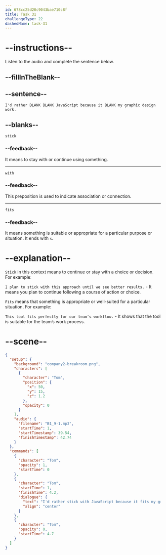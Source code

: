 ```yaml
---
id: 678cc25d20c9043bae710c8f
title: Task 31
challengeType: 22
dashedName: task-31
---
```


<!-- (audio) Tom: I'd rather stick with JavaScript because it fits my graphic design work. -->

# --instructions--

Listen to the audio and complete the sentence below.

## --fillInTheBlank--

## --sentence--

`I'd rather BLANK BLANK JavaScript because it BLANK my graphic design work.`

## --blanks--

`stick`

### --feedback--

It means to stay with or continue using something.

---

`with`

### --feedback--

This preposition is used to indicate association or connection.

---

`fits`

### --feedback--

It means something is suitable or appropriate for a particular purpose or situation. It ends with `s`.

# --explanation--

`Stick` in this context means to continue or stay with a choice or decision. For example:

`I plan to stick with this approach until we see better results.` - It means you plan to continue following a course of action or choice.

`Fits` means that something is appropriate or well-suited for a particular situation. For example:

`This tool fits perfectly for our team’s workflow.` - It shows that the tool is suitable for the team’s work process.

# --scene--

```json
{
  "setup": {
    "background": "company2-breakroom.png",
    "characters": [
      {
        "character": "Tom",
        "position": {
          "x": 50,
          "y": 15,
          "z": 1.2
        },
        "opacity": 0
      }
    ],
    "audio": {
      "filename": "B1_9-1.mp3",
      "startTime": 1,
      "startTimestamp": 39.54,
      "finishTimestamp": 42.74
    }
  },
  "commands": [
    {
      "character": "Tom",
      "opacity": 1,
      "startTime": 0
    },
    {
      "character": "Tom",
      "startTime": 1,
      "finishTime": 4.2,
      "dialogue": {
        "text": "I'd rather stick with JavaScript because it fits my graphic design work.",
        "align": "center"
      }
    },
    {
      "character": "Tom",
      "opacity": 0,
      "startTime": 4.7
    }
  ]
}
```
